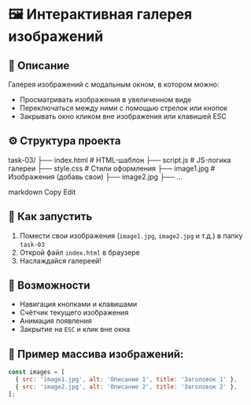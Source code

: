 # 🖼 Интерактивная галерея изображений

## 📌 Описание

Галерея изображений с модальным окном, в котором можно:
- Просматривать изображения в увеличенном виде
- Переключаться между ними с помощью стрелок или кнопок
- Закрывать окно кликом вне изображения или клавишей ESC

## ⚙ Структура проекта

task-03/
├── index.html # HTML-шаблон
├── script.js # JS-логика галереи
├── style.css # Стили оформления
├── image1.jpg # Изображения (добавь свои)
├── image2.jpg
├── ...

markdown
Copy
Edit

## 🚀 Как запустить

1. Помести свои изображения (`image1.jpg`, `image2.jpg` и т.д.) в папку `task-03`
2. Открой файл `index.html` в браузере
3. Наслаждайся галереей!

## 🔧 Возможности

- Навигация кнопками и клавишами
- Счётчик текущего изображения
- Анимация появления
- Закрытие на `ESC` и клик вне окна

## 📌 Пример массива изображений:

```js
const images = [
  { src: 'image1.jpg', alt: 'Описание 1', title: 'Заголовок 1' },
  { src: 'image2.jpg', alt: 'Описание 2', title: 'Заголовок 2' },
];